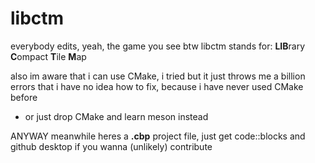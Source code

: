 # libctm
 everybody edits, yeah, the game you see
 btw libctm stands for:
 **LIB**rary **C**ompact **T**ile **M**ap
 
also im aware that i can use CMake, i tried but it just throws me a billion errors that i have no idea how to fix, because i have never used CMake before
- or just drop CMake and learn meson instead

ANYWAY meanwhile heres a **.cbp** project file, just get code::blocks and github desktop if you wanna (unlikely) contribute
